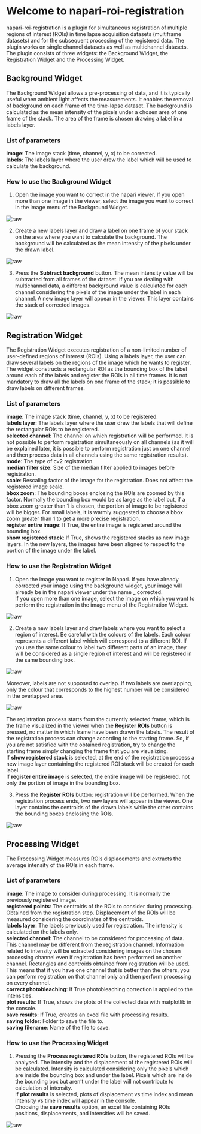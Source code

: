 # Welcome to napari-roi-registration

napari-roi-registration is a plugin for simultaneous registration of multiple regions of interest (ROIs) in time lapse acquisition datasets (multiframe datasets) and for the subsequent processing of the registered data. The plugin works on single channel datasets as well as multichannel datasets.
The plugin consists of three widgets: the Background Widget, the Registration Widget and the Processing Widget. 

## Background Widget

The Background Widget allows a pre-processing of data, and it is typically useful when ambient light affects the measurements. It enables the removal of background on each frame of the time-lapse dataset. The background is calculated as the mean intensity of the pixels under a chosen area of one frame of the stack. The area of the frame is chosen drawing a label in a labels layer. 

### List of parameters

**image**: The image stack (time, channel, y, x) to be corrected.  
**labels**: The labels layer where the user drew the label which will be used to calculate the background.

### How to use the Background Widget

1. Open the image you want to correct in the napari viewer. If you open more than one image in the viewer, select the image you want to correct in the image menu of the Background Widget. 

![raw](https://github.com/GiorgiaTortora/napari-roi-registration/blob/main/images/before_sub.png)

2. Create a new labels layer and draw a label on one frame of your stack on the area where you want to calculate the background. The background will be calculated as the mean intensity of the pixels under the drawn label.

![raw](https://github.com/GiorgiaTortora/napari-roi-registration/blob/main/images/background.png)

3. Press the **Subtract background** button. The mean intensity value will be subtracted from all frames of the dataset. If you are dealing with multichannel data, a different background value is calculated for each channel considering the pixels of the image under the label in each channel. 
A new image layer will appear in the viewer. This layer contains the stack of corrected images.

![raw](https://github.com/GiorgiaTortora/napari-roi-registration/blob/main/images/after_sub.png)

## Registration Widget

The Registration Widget executes registration of a non-limited number of user-defined regions of interest (ROIs). Using a labels layer, the user can draw several labels on the regions of the image which he wants to register. The widget constructs a rectangular ROI as the bounding box of the label around each of the labels and register the ROIs in all time frames. It is not mandatory to draw all the labels on one frame of the stack; it is possible to draw labels on different frames. 

### List of parameters

**image**: The image stack (time, channel, y, x) to be registered.  
**labels layer**: The labels layer where the user drew the labels that will define the rectangular ROIs to be registered.  
**selected channel**: The channel on which registration will be performed. It is not possible to perform registration simultaneously on all channels (as it will be explained later, it is possible to perform registration just on one channel and then process data in all channels using the same registration results).  
**mode**: The type of cv2 registration.  
**median filter size**: Size of the median filter applied to images before registration.  
**scale**: Rescaling factor of the image for the registration. Does not affect the registered image scale.  
**bbox zoom**: The bounding boxes enclosing the ROIs are zoomed by this factor. Normally the bounding box would be as large as the label but, if a bbox zoom greater than 1 is chosen, the portion of image to be registered will be bigger. For small labels, it is warmly suggested to choose a bbox zoom greater than 1 to get a more precise registration.  
**register entire image**: If True, the entire image is registered around the bounding box.  
**show registered stack**: If True, shows the registered stacks as new image layers. In the new layers, the images have been aligned to respect to the portion of the image under the label.  

### How to use the Registration Widget

1. Open the image you want to register in Napari. If you have already corrected your image using the background widget, your image will already be in the napari viewer under the name <original name of the image>_ corrected.  
If you open more than one image, select the image on which you want to perform the registration in the image menu of the Registration Widget.

![raw](https://github.com/GiorgiaTortora/napari-roi-registration/blob/main/images/before_reg.png)

2. Create a new labels layer and draw labels where you want to select a region of interest. Be careful with the colours of the labels. Each colour represents a different label which will correspond to a different ROI. If you use the same colour to label two different parts of an image, they will be considered as a single region of interest and will be registered in the same bounding box.  

![raw](https://github.com/GiorgiaTortora/napari-roi-registration/blob/main/images/double_label.png)

Moreover, labels are not supposed to overlap. If two labels are overlapping, only the colour that corresponds to the highest number will be considered in the overlapped area.

![raw](https://github.com/GiorgiaTortora/napari-roi-registration/blob/main/images/labels_numbers.png)

The registration process starts from the currently selected frame, which is the frame visualized in the viewer when the **Register ROIs** button is pressed, no matter in which frame have been drawn the labels. The result of the registration process can change according to the starting frame. So, if you are not satisfied with the obtained registration, try to change the starting frame simply changing the frame that you are visualizing.  
If **show registered stack** is selected, at the end of the registration process a new image layer containing the registered ROI stack will be created for each label.  
If **register entire image** is selected, the entire image will be registered, not only the portion of image in the bounding box.

3. Press the **Register ROIs** button: registration will be performed. When the registration process ends, two new layers will appear in the viewer. One layer contains the centroids of the drawn labels while the other contains the bounding boxes enclosing the ROIs.

![raw](https://github.com/GiorgiaTortora/napari-roi-registration/blob/main/images/after_reg.png)

## Processing Widget

The Processing Widget measures ROIs displacements and extracts the average intensity of the ROIs in each frame.

### List of parameters

**image**: The image to consider during processing. It is normally the previously registered image.  
**registered points**: The centroids of the ROIs to consider during processing. Obtained from the registration step. Displacement of the ROIs will be measured considering the coordinates of the centroids.  
**labels layer**: The labels previously used for registration. The intensity is calculated on the labels only.  
**selected channel**: The channel to be considered for processing of data. This channel may be different from the registration channel. Information related to intensity will be extracted considering images on the chosen processing channel even if registration has been performed on another channel. Rectangles and centroids obtained from registration will be used. This means that if you have one channel that is better than the others, you can perform registration on that channel only and then perform processing on every channel.  
**correct photobleaching**: If True photobleaching correction is applied to the intensities.  
**plot results**: If True, shows the plots of the collected data with matplotlib in the console.  
**save results**: If True, creates an excel file with processing results.  
**saving folder**: Folder to save the file to.  
**saving filename**: Name of the file to save.  

### How to use the Processing Widget

1. Pressing the **Process registered ROIs** button, the registered ROIs will be analysed. The intensity and the displacement of the registered ROIs will be calculated. Intensity is calculated considering only the pixels which are inside the bounding box and under the label. Pixels which are inside the bounding box but aren’t under the label will not contribute to calculation of intensity.   
If **plot results** is selected, plots of displacement vs time index and mean intensity vs time index will appear in the console.  
Choosing the **save results** option, an excel file containing ROIs positions, displacements, and intensities will be saved. 

![raw](https://github.com/GiorgiaTortora/napari-roi-registration/blob/main/images/plots.png)



